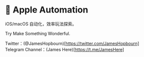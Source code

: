 #  Apple Automation
iOS/macOS 自动化，效率玩法探索。

Try Make Something Wonderful.

Twitter：(@JamesHopbourn)[https://twitter.com/JamesHopbourn]
Telegram Channel：(James Here)[https://t.me/JamesHere]
